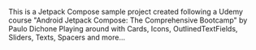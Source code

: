 This is a Jetpack Compose sample project created following a Udemy course "Android Jetpack Compose: The Comprehensive Bootcamp" by Paulo Dichone
Playing around with Cards, Icons, OutlinedTextFields, Sliders, Texts, Spacers and more...
